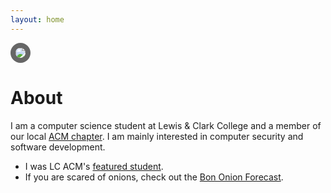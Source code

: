 ```yaml
---
layout: home
---
```

<img src="./profile.jpg" style="border-radius: 50%; border: 8px solid #666;" />

# About
I am a computer science student at Lewis & Clark College and a member of our local [ACM chapter](https://acm.watzek.cloud/).
I am mainly interested in computer security and software development.

- I was LC ACM's [featured student](https://acm.watzek.cloud/index.php/2019/03/13/featured-student-linus-brogan/).
- If you are scared of onions, check out the [Bon Onion Forecast](https://bon.linus.app/).
